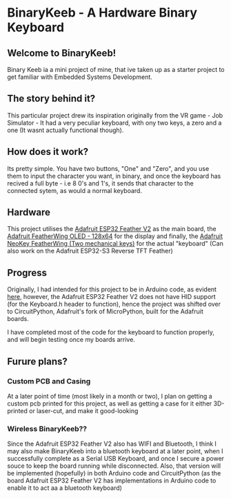 # BinaryKeeb - A Hardware Binary Keyboard

## Welcome to BinaryKeeb!

Binary Keeb ia a mini project of mine, that ive taken up as a starter project to get familiar with Embedded Systems Development.

## The story behind it?

This particular project drew its inspiration originally from the VR game - Job Simulator - It had a very peculiar keyboard, with ony two keys, a zero and a one (It wasnt actually functional though).

## How does it work?

Its pretty simple. You have two buttons, "One" and "Zero", and you use them to input the character you want, in binary, and once the keyboard has recived a full byte - i.e 8 0's and 1's, it sends that character to the connected sytem, as would a normal keyboard.

## Hardware
This project utilises the [Adafruit ESP32 Feather V2](https://www.adafruit.com/product/5400) as the main board, the [Adafruit FeatherWing OLED - 128x64](https://www.adafruit.com/product/4650) for the display and finally, the [Adafruit NeoKey FeatherWing (Two mechanical keys)](https://www.adafruit.com/product/4979) for the actual "keyboard" (Can also work on the Adafruit ESP32-S3 Reverse TFT Feather)

## Progress

Originally, I had intended for this project to be in Arduino code, as evident [here](/src/arduino/binary_keeb.ino/binary_keeb.ino), however, the Adafruit ESP32 Feather V2 does not have HID support (for the Keyboard.h header to function), hence the project was shifted over to CircuitPython, Adafruit's fork of MicroPython, built for the Adafruit boards.

I have completed most of the code for the keyboard to function properly, and will begin testing once my boards arrive.


## Furure plans?

### Custom PCB and Casing

At a later point of time (most likely in a month or two), I plan on getting a custom pcb printed for this project, as well as getting a case for it either 3D-printed or laser-cut, and make it good-looking

### Wireless BinaryKeeb??

Since the Adafruit ESP32 Feather V2 also has WIFI and Bluetooth, I think I may also make BinaryKeeb into a bluetooth keyboard at a later point, when I successfully complete as a Serial USB Keyboard, and once I secure a power souce to keep the board running while disconnected. Also, that version will be implemented (hopefully) in both Arduino code and CircuitPython (as the board Adafruit ESP32 Feather V2 has implementations in Arduino code to enable it to act aa a bluetooth keyboard)

